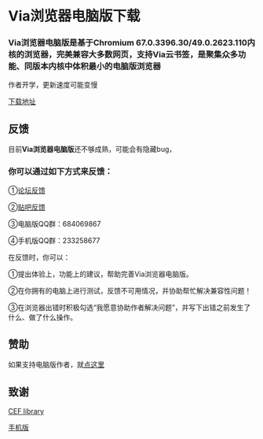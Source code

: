 # **Via浏览器电脑版**下载

### Via浏览器电脑版是基于Chromium 67.0.3396.30/49.0.2623.110内核的浏览器，完美兼容大多数网页，支持Via云书签，是聚集众多功能、同版本内核中体积最小的电脑版浏览器

作者开学，更新速度可能变慢<!--电脑版将停更一段时间（12月更新）-->

[下载地址](download.md)

## 反馈

目前**Via浏览器电脑版**还不够成熟，可能会有隐藏bug，

### 你可以通过如下方式来反馈：

①[论坛反馈](https://github.com/dmlgzs/forum/issues/4)

②[贴吧反馈](https://tieba.baidu.com/p/5412973492)

③电脑版QQ群：684069867

④手机版QQ群：233258677

在反馈时，你可以：

①提出体验上，功能上的建议，帮助完善Via浏览器电脑版。

②在你拥有的电脑上进行测试，反馈不可用情况，并协助帮忙解决兼容性问题！

③在浏览器出错时积极勾选“我愿意协助作者解决问题”，并写下出错之前发生了什么、做了什么操作。

## 赞助

如果支持电脑版作者，就[点这里](love_via.md)

## 致谢
[CEF library](http://opensource.spotify.com/cefbuilds/index.html)

[手机版](https://coolapk.com/apk/mark.via)
